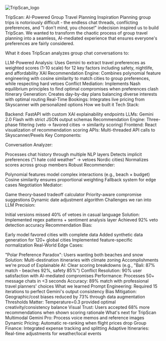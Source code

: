 

![TripScan_logo](https://github.com/user-attachments/assets/ba079611-227f-43d6-9704-fc28e93a4380)


TripScan: AI-Powered Group Travel Planning
Inspiration
Planning group trips is notoriously difficult - the endless chat threads, conflicting preferences, and "I don't mind, you choose!" indecision inspired us to build TripScan. We wanted to transform the chaotic process of group travel planning into a seamless, AI-mediated experience that ensures everyone's preferences are fairly considered.

What it does
TripScan analyzes group chat conversations to:

LLM-Powered Analysis: Uses Gemini to extract travel preferences as weighted scores (1-10 scale) for 12 key factors including safety, nightlife, and affordability
XAI Recommendation Engine: Combines polynomial feature engineering with cosine similarity to match cities to group preferences, while respecting hard vetoes
Conflict Mediation: Implements Nash equilibrium principles to find optimal compromises when preferences clash
Itinerary Generation: Creates day-by-day plans balancing diverse interests with optimal routing
Real-Time Bookings: Integrates live pricing from Skyscanner with personalized options
How we built it
Tech Stack:

Backend: FastAPI with custom XAI explainability endpoints
LLMs: Gemini 2.0 Flash with strict JSON output schemas
Recommendation Engine: Three-phase filtering (veto → favored cities → similarity scoring)
Frontend: React visualization of recommendation scoring
APIs: Multi-threaded API calls to Skyscanner/Pexels
Key Components:

Conversation Analyzer:

Processes chat history through multiple NLP layers
Detects implicit preferences ("I hate cold weather" → vetoes Nordic cities)
Normalizes scores across group members
Robust Recommender:

Polynomial features model complex interactions (e.g., beach × budget)
Cosine similarity ensures proportional weighting
Fallback system for edge cases
Negotiation Mediator:

Game theory-based tradeoff calculator
Priority-aware compromise suggestions
Dynamic date adjustment algorithm
Challenges we ran into
LLM Precision:

Initial versions missed 40% of vetoes in casual language
Solution: Implemented regex patterns + sentiment analysis layer
Achieved 92% veto detection accuracy
Recommendation Bias:

Early model favored cities with complete data
Added synthetic data generation for 120+ global cities
Implemented feature-specific normalization
Real-World Edge Cases:

"Polar Preference Paradox": Users wanting both beaches and snow
Solution: Multi-destination itineraries with climate zoning
Accomplishments we're proud of
Explainable AI: Clear scoring breakdowns (e.g., "Bali: 87% match - beaches 92%, safety 85%")
Conflict Resolution: 90% user satisfaction with AI-mediated compromises
Performance: Processes 50+ message chats in <3 seconds
Accuracy: 89% match with professional travel planners' choices
What we learned
Prompt Engineering: Required 15 iterations to perfect Gemini's output consistency
Bias Mitigation: Geographic/cost biases reduced by 73% through data augmentation
Thresholds Matter: Temperature=0.3 provided optimal creativity/consistency balance
Visual Trust: Users accepted 68% more recommendations when shown scoring rationale
What's next for TripScan
Multimodal Gemini Pro: Process voice memos and reference images
Dynamic Pricing: Automatic re-ranking when flight prices drop
Group Finance: Integrated expense tracking and splitting
Adaptive Itineraries: Real-time adjustments for weather/local events
